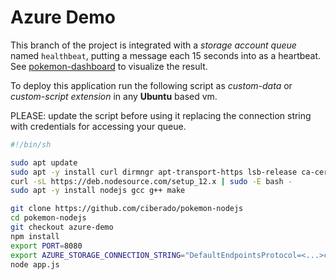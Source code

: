 # Azure Demo

This branch of the project is integrated with a *storage account queue* named `healthbeat`, putting a message each 15 seconds into as a heartbeat. See [pokemon-dashboard](https://github.com/ciberado/pokemon-dashboard) to visualize the result.

To deploy this application run the following script as *custom-data* or *custom-script extension* in any **Ubuntu** based vm.

PLEASE: update the script before using it replacing the connection string with credentials for accessing your queue.

```bash
#!/bin/sh

sudo apt update
sudo apt -y install curl dirmngr apt-transport-https lsb-release ca-certificates
curl -sL https://deb.nodesource.com/setup_12.x | sudo -E bash -
sudo apt -y install nodejs gcc g++ make

git clone https://github.com/ciberado/pokemon-nodejs
cd pokemon-nodejs
git checkout azure-demo
npm install
export PORT=8080
export AZURE_STORAGE_CONNECTION_STRING="DefaultEndpointsProtocol=<...>core.windows.net"
node app.js
```